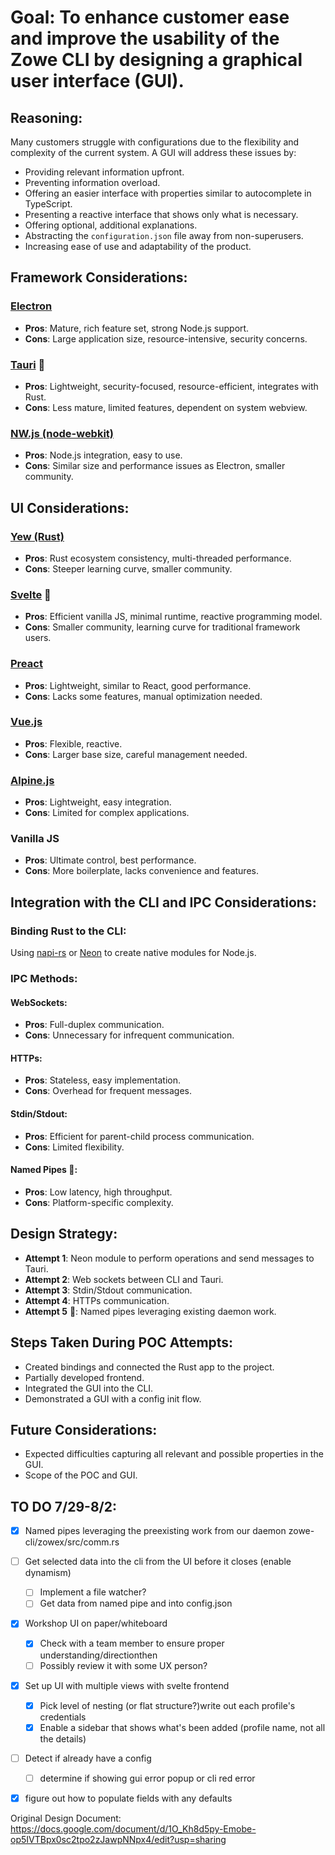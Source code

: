 # Goal: To enhance customer ease and improve the usability of the Zowe CLI by designing a graphical user interface (GUI).

## Reasoning:
Many customers struggle with configurations due to the flexibility and complexity of the current system. A GUI will address these issues by:

- Providing relevant information upfront.
- Preventing information overload.
- Offering an easier interface with properties similar to autocomplete in TypeScript.
- Presenting a reactive interface that shows only what is necessary.
- Offering optional, additional explanations.
- Abstracting the `configuration.json` file away from non-superusers.
- Increasing ease of use and adaptability of the product.

## Framework Considerations:
### [Electron](https://www.electronjs.org/)
- **Pros**: Mature, rich feature set, strong Node.js support.
- **Cons**: Large application size, resource-intensive, security concerns.

### [Tauri](https://tauri.app/) 🥇
- **Pros**: Lightweight, security-focused, resource-efficient, integrates with Rust.
- **Cons**: Less mature, limited features, dependent on system webview.

### [NW.js (node-webkit)](https://nwjs.io/)
- **Pros**: Node.js integration, easy to use.
- **Cons**: Similar size and performance issues as Electron, smaller community.

## UI Considerations:
### [Yew (Rust)](https://yew.rs/)
- **Pros**: Rust ecosystem consistency, multi-threaded performance.
- **Cons**: Steeper learning curve, smaller community.

### [Svelte](https://svelte.dev/) 🥇
- **Pros**: Efficient vanilla JS, minimal runtime, reactive programming model.
- **Cons**: Smaller community, learning curve for traditional framework users.

### [Preact](https://preactjs.com/)
- **Pros**: Lightweight, similar to React, good performance.
- **Cons**: Lacks some features, manual optimization needed.

### [Vue.js](https://vuejs.org/)
- **Pros**: Flexible, reactive.
- **Cons**: Larger base size, careful management needed.

### [Alpine.js](https://alpinejs.dev/)
- **Pros**: Lightweight, easy integration.
- **Cons**: Limited for complex applications.

### Vanilla JS
- **Pros**: Ultimate control, best performance.
- **Cons**: More boilerplate, lacks convenience and features.

## Integration with the CLI and IPC Considerations:
### Binding Rust to the CLI:
Using [napi-rs](https://napi.rs/) or [Neon](https://neon-bindings.com/) to create native modules for Node.js.

### IPC Methods:
#### WebSockets:
- **Pros**: Full-duplex communication.
- **Cons**: Unnecessary for infrequent communication.

#### HTTPs:
- **Pros**: Stateless, easy implementation.
- **Cons**: Overhead for frequent messages.

#### Stdin/Stdout:
- **Pros**: Efficient for parent-child process communication.
- **Cons**: Limited flexibility.

#### Named Pipes 🥇:
- **Pros**: Low latency, high throughput.
- **Cons**: Platform-specific complexity.

## Design Strategy:
- **Attempt 1**: Neon module to perform operations and send messages to Tauri.
- **Attempt 2**: Web sockets between CLI and Tauri.
- **Attempt 3**: Stdin/Stdout communication.
- **Attempt 4**: HTTPs communication.
- **Attempt 5** 🥇: Named pipes leveraging existing daemon work.

## Steps Taken During POC Attempts:
- Created bindings and connected the Rust app to the project.
- Partially developed frontend.
- Integrated the GUI into the CLI.
- Demonstrated a GUI with a config init flow.

## Future Considerations:
- Expected difficulties capturing all relevant and possible properties in the GUI.
- Scope of the POC and GUI.

## TO DO 7/29-8/2:
- [X] Named pipes leveraging the preexisting work from our daemon zowe-cli/zowex/src/comm.rs
- [ ] Get selected data into the cli from the UI before it closes (enable dynamism)
    - [ ] Implement a file watcher?
    - [ ] Get data from named pipe and into config.json
- [X] Workshop UI on paper/whiteboard
    - [X] Check with a team member to ensure proper understanding/directionthen
    - [ ] Possibly review it with some UX person?
- [X] Set up UI with multiple views with svelte frontend
    - [X] Pick level of nesting (or flat structure?)write out each profile's credentials
    - [X] Enable a sidebar that shows what's been added (profile name, not all the details)
- [ ] Detect if already have a config
    - [ ] determine if showing gui error popup or cli red error
- [X] figure out how to populate fields with any defaults


Original Design Document: https://docs.google.com/document/d/1O_Kh8d5py-Emobe-op5IVTBpx0sc2tpo2zJawpNNpx4/edit?usp=sharing
